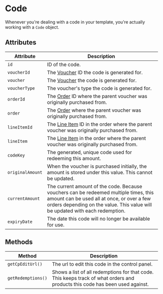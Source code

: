 # Code
Whenever you're dealing with a code in your template, you're actually working with a `Code` object.

## Attributes

Attribute | Description
--- | ---
`id` | ID of the code.
`voucherId` | The [Voucher](docs:developers/voucher) ID the code is generated for.
`voucher` | The [Voucher](docs:developers/voucher) the code is generated for.
`voucherType` | The voucher's type the code is generated for.
`orderId` | The [Order](https://docs.craftcms.com/commerce/api/v2/craft-commerce-elements-order.html) ID where the parent voucher was originally purchased from.
`order` | The [Order](https://docs.craftcms.com/commerce/api/v2/craft-commerce-elements-order.html) where the parent voucher was originally purchased from.
`lineItemId` | The [Line Item](https://docs.craftcms.com/commerce/api/v2/craft-commerce-models-lineitem.html) ID in the order where the parent voucher was originally purchased from.
`lineItem` | The [Line Item](https://docs.craftcms.com/commerce/api/v2/craft-commerce-models-lineitem.html) in the order where the parent voucher was originally purchased from.
`codeKey` | The generated, unique code used for redeeming this amount.
`originalAmount` | When the voucher is purchased initially, the amount is stored under this value. This cannot be updated.
`currentAmount` | The current amount of the code. Because vouchers can be redeemed multiple times, this amount can be used all at once, or over a few orders depending on the value. This value will be updated with each redemption.
`expiryDate` | The date this code will no longer be available for use.

## Methods

Method | Description
--- | ---
`getCpEditUrl()` | The url to edit this code in the control panel.
`getRedemptions()` | Shows a list of all redemptions for that code. This keeps track of what orders and products this code has been used against.